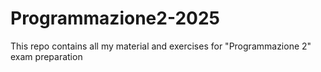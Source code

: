 # Programmazione2-2025
This repo contains all my material and exercises for "Programmazione 2" exam preparation
